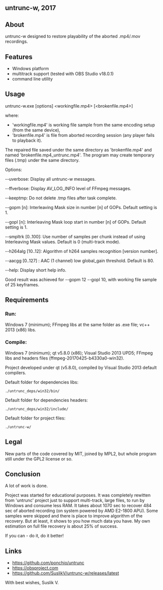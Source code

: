 untrunc-w, 2017
---------------

## About ##

untrunc-w designed to restore playability of the aborted .mp4/.mov recordings.

## Features ##

* Windows platform
* multitrack support (tested with OBS Studio v18.0.1)
* command line utility

## Usage ##

untrunc-w.exe [options] <workingfile.mp4> [<brokenfile.mp4>]

where:

- 'workingfile.mp4' is working file sample from the same encoding setup (from the same device),
- 'brokenfile.mp4' is file from aborted recording session (any player fails to playback it).

The repaired file saved under the same directory as 'brokenfile.mp4' and named 'brokenfile.mp4_untrunc.mp4'.
The program may create temporary files (.tmp) under the same directory.


Options:

--uverbose: Display all untrunc-w messages.

--ffverbose: Display AV_LOG_INFO level of FFmpeg messages.

--keeptmp: Do not delete .tmp files after task complete.

--gopm [n]: Interleaving Mask size in number [n] of GOPs. Default setting is 1.

--gopl [n]: Interleaving Mask loop start in number [n] of GOPs. Default setting is 1.

--smpltrk [0..100]: Use number of samples per chunk instead of using Interleaving Mask values. Default is 0 (multi-track mode).

--h264alg [10..12]: Algorithm of h264 samples recognition [version number].

--aacgg [0..127]  : AAC (1 channel) low global_gain threshold. Default is 80.

--help: Display short help info.

Good result was achieved for --gopm 12 --gopl 10, with working file sample of 25 keyframes.

## Requirements ##

### Run:
Windows 7 (minimum);
FFmpeg libs at the same folder as .exe file;
vc++ 2013 (x86) libs.

### Compile:
Windows 7 (minimum);
qt v5.8.0 (x86);
Visual Studio 2013 UPD5;
FFmpeg libs and headers files (ffmpeg-20170425-b4330a0-win32).

Project developed under qt (v5.8.0), compiled by Visual Studio 2013 default compilers.

Default folder for dependencies libs:

    ./untrunc_deps/win32/bin/
    
Default folder for dependencies headers:

    ./untrunc_deps/win32/include/
    
Default folder for project files:

    ./untrunc-w/

## Legal ##

New parts of the code covered by MIT, joined by MPL2, but whole program still under the GPL2 license or so.

## Conclusion ##

A lot of work is done.

Project was started for educational purposes. It was completely rewitten from 'untrunc' project 
just to support multi-track, large files, to run by Windows and consume less RAM.
It takes about 1070 sec to recover 484 sec of aborted recording (on system powered by AMD E2-1800 APU).
Some samples were skipped and there is place to improve algorithm of the recovery. But at least, 
it shows to you how much data you have.
My own estimation on full file recovery is about 25% of success.

If you can - do it, do it better!

## Links ##

- https://github.com/ponchio/untrunc
- https://obsproject.com
- https://github.com/SuslikV/untrunc-w/releases/latest

With best wishes, Suslik V.
